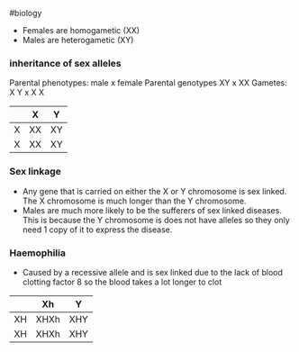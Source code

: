#biology
- Females are homogametic (XX)
-  Males are heterogametic (XY)

### inheritance of sex alleles
Parental phenotypes: male x female
Parental genotypes XY x XX
Gametes: X Y x X X

|     | X   | Y   |
| --- | --- | --- |
| X   | XX  | XY  |
| X   | XX  | XY  | 

### Sex linkage
- Any gene that is carried on either the X or Y chromosome is sex linked. The X chromosome is much longer than the Y chromosome.
- Males are much more likely to be the sufferers of sex linked diseases. This is because the Y chromosome is does not have alleles so they only need 1 copy of it to express the disease.

### Haemophilia
- Caused by a recessive allele and is sex linked due to the lack of blood clotting factor 8 so the blood takes a lot longer to clot

|     | Xh   | Y   |
| --- | ---- | --- |
| XH  | XHXh | XHY |
| XH  | XHXh | XHY | 
